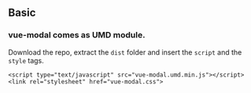 ## Basic

### vue-modal comes as UMD module.

Download the repo, extract the ```dist``` folder and insert the ```script``` and the ```style``` tags.

```
<script type="text/javascript" src="vue-modal.umd.min.js"></script>
<link rel="stylesheet" href="vue-modal.css">
```
